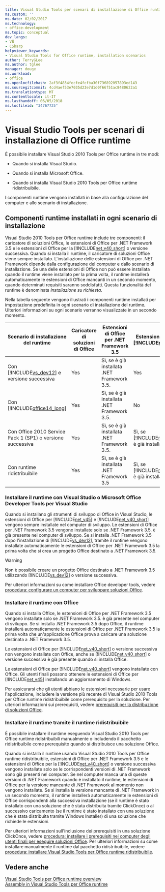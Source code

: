 ```yaml
---
title: Visual Studio Tools per scenari di installazione di Office runtime
ms.custom: ''
ms.date: 02/02/2017
ms.technology:
- office-development
ms.topic: conceptual
dev_langs:
- VB
- CSharp
helpviewer_keywords:
- Visual Studio Tools for Office runtime, installation scenarios
author: TerryGLee
ms.author: tglee
manager: douge
ms.workload:
- office
ms.openlocfilehash: 2af3f4834fecfe4fcfba30f736892057893ed143
ms.sourcegitcommit: 4cd4aef53e7035d23e7d1d0f66f51ac8480622a1
ms.translationtype: MT
ms.contentlocale: it-IT
ms.lasthandoff: 06/05/2018
ms.locfileid: "34767725"
---
```

# <a name="visual-studio-tools-for-office-runtime-installation-scenarios"></a>Visual Studio Tools per scenari di installazione di Office runtime
  È possibile installare Visual Studio 2010 Tools per Office runtime in tre modi:  
  
-   Quando si installa Visual Studio.  
  
-   Quando si installa Microsoft Office.  
  
-   Quando si installa Visual Studio 2010 Tools per Office runtime ridistribuibile.  
  
 I componenti runtime vengono installati in base alla configurazione del computer e allo scenario di installazione.  
  
## <a name="runtime-components-that-are-installed-in-each-installation-scenario"></a>Componenti runtime installati in ogni scenario di installazione  
 Visual Studio 2010 Tools per Office runtime include tre componenti: il caricatore di soluzioni Office, le estensioni di Office per .NET Framework 3.5 e le estensioni di Office per la [!INCLUDE[net_v40_short](../sharepoint/includes/net-v40-short-md.md)] o versione successiva. Quando si installa il runtime, il caricatore di soluzioni Office viene sempre installato. L'installazione delle estensioni di Office per .NET Framework dipende dalla configurazione del computer e dallo scenario di installazione. Se una delle estensioni di Office non può essere installata quando il runtime viene installato per la prima volta, il runtime installerà automaticamente le estensioni di Office mancanti in un secondo momento, quando determinati requisiti saranno soddisfatti. Questa funzionalità del runtime è denominata *installazione su richiesta*.  
  
 Nella tabella seguente vengono illustrati i componenti runtime installati per impostazione predefinita in ogni scenario di installazione del runtime. Ulteriori informazioni su ogni scenario verranno visualizzate in un secondo momento.  
  
|Scenario di installazione del runtime|Caricatore di soluzioni di Office|Estensioni di Office per .NET Framework 3.5|Estensioni di Office per [!INCLUDE[net_v40_short](../sharepoint/includes/net-v40-short-md.md)]|Estensioni di Office per [!INCLUDE[net_v45](../vsto/includes/net-v45-md.md)]|  
|-----------------------------------|----------------------------|--------------------------------------------------|---------------------------------------------------------------------------------------|---------------------------------------------------------------------------|  
|Con [!INCLUDE[vs_dev12](../vsto/includes/vs-dev12-md.md)] e versione successiva|Yes|Sì, se è già installata .NET Framework 3.5.|Yes|Yes|  
|Con [!INCLUDE[office14_long](../vsto/includes/office14-long-md.md)]|Yes|Sì, se è già installata .NET Framework 3.5.|No|No|  
|Con Office 2010 Service Pack 1 (SP1) o versione successiva|Yes|Sì, se è già installata .NET Framework 3.5.|Sì, se [!INCLUDE[net_v40_short](../sharepoint/includes/net-v40-short-md.md)] è già installato.|No|  
|Con runtime ridistribuibile|Yes|Sì, se è già installata .NET Framework 3.5|Sì, se [!INCLUDE[net_v40_short](../sharepoint/includes/net-v40-short-md.md)] è già installato.|Sì, se [!INCLUDE[net_v45](../vsto/includes/net-v45-md.md)] è già installato.|  
  
### <a name="install-the-runtime-with-visual-studio-or-the-microsoft-office-developer-tools-for-visual-studio"></a>Installare il runtime con Visual Studio o Microsoft Office Developer Tools per Visual Studio  
 Quando si installano gli strumenti di sviluppo di Office in Visual Studio, le estensioni di Office per [!INCLUDE[net_v45](../vsto/includes/net-v45-md.md)] e [!INCLUDE[net_v40_short](../sharepoint/includes/net-v40-short-md.md)] vengono sempre installate nel computer di sviluppo. Le estensioni di Office per .NET Framework 3.5 vengono installate solo se .NET Framework 3.5. è già presente nel computer di sviluppo. Se si installa .NET Framework 3.5 dopo l'installazione di [!INCLUDE[vs_dev12](../vsto/includes/vs-dev12-md.md)], tramite il runtime vengono installate automaticamente le estensioni di Office per .NET Framework 3.5 la prima volta che si crea un progetto Office destinato a .NET Framework 3.5.  
  
> [!WARNING]  
>  Non è possibile creare un progetto Office destinato a .NET Framework 3.5 utilizzando [!INCLUDE[vs_dev12](../vsto/includes/vs-dev12-md.md)] o versione successiva.  
  
 Per ulteriori informazioni su come installare Office developer tools, vedere [procedura: configurare un computer per sviluppare soluzioni Office](../vsto/how-to-configure-a-computer-to-develop-office-solutions.md).  
  
### <a name="install-the-runtime-with-office"></a>Installare il runtime con Office  
 Quando si installa Office, le estensioni di Office per .NET Framework 3.5 vengono installate solo se .NET Framework 3.5. è già presente nel computer di sviluppo. Se si installa .NET Framework 3.5 dopo Office, il runtime installerà automaticamente le estensioni di Office per .NET Framework 3.5 la prima volta che un'applicazione Office prova a caricare una soluzione destinata a .NET Framework 3.5.  
  
 Le estensioni di Office per [!INCLUDE[net_v40_short](../sharepoint/includes/net-v40-short-md.md)] o versione successiva non vengono installate con Office, anche se [!INCLUDE[net_v40_short](../sharepoint/includes/net-v40-short-md.md)] o versione successiva è già presente quando si installa Office.  
  
 Le estensioni di Office per [!INCLUDE[net_v40_short](../sharepoint/includes/net-v40-short-md.md)] vengono installate con Office. Gli utenti finali possono ottenere le estensioni di Office per [!INCLUDE[net_v45](../vsto/includes/net-v45-md.md)] installando un aggiornamento di Windows.  
  
 Per assicurarsi che gli utenti abbiano le estensioni necessarie per usare l'applicazione, includere la versione più recente di Visual Studio 2010 Tools per Office runtime ridistribuibile come prerequisito per la soluzione. Per ulteriori informazioni sui prerequisiti, vedere [prerequisiti per la distribuzione di soluzioni Office](http://msdn.microsoft.com/en-us/9f672809-43a3-40a1-9057-397ce3b5126e).  
  
### <a name="install-the-runtime-by-using-the-runtime-redistributable"></a>Installare il runtime tramite il runtime ridistribuibile  
 È possibile installare il runtime eseguendo Visual Studio 2010 Tools per Office runtime ridistribuibili manualmente o includendo il pacchetto ridistribuibile come prerequisito quando si distribuisce una soluzione Office.  
  
 Quando si installa il runtime usando Visual Studio 2010 Tools per Office runtime ridistribuibile, estensioni di Office per .NET Framework 3.5 e le estensioni di Office per la [!INCLUDE[net_v40_short](../sharepoint/includes/net-v40-short-md.md)] o versione successiva vengono installate solo se le corrispondenti versioni di .NET Framework sono già presenti nel computer. Se nel computer manca una di queste versioni di .NET Framework quando è installato il runtime, le estensioni di Office per la versione mancante di .NET Framework al momento non vengono installate. Se si installa la versione mancante di .NET Framework in un secondo momento, il runtime installerà automaticamente le estensioni di Office corrispondenti alla successiva installazione (se il runtime è stato installato con una soluzione che è stata distribuita tramite ClickOnce) o al successivo caricamento (se il runtime è stato installato con una soluzione che è stata distribuita tramite Windows Installer) di una soluzione che richiede le estensioni.  
  
 Per ulteriori informazioni sull'inclusione dei prerequisiti in una soluzione ClickOnce, vedere [procedura: installare i prerequisiti nei computer degli utenti finali per eseguire soluzioni Office](http://msdn.microsoft.com/en-us/74dd2c52-838f-4abf-b2b4-4d7b0c2a0a98). Per ulteriori informazioni su come installare manualmente il runtime dal pacchetto ridistribuibile, vedere [procedura: installare Visual Studio Tools per Office runtime ridistribuibile](../vsto/how-to-install-the-visual-studio-tools-for-office-runtime-redistributable.md).  
  
## <a name="see-also"></a>Vedere anche  
 [Visual Studio Tools per Office runtime overview](../vsto/visual-studio-tools-for-office-runtime-overview.md)   
 [Assembly in Visual Studio Tools per Office runtime](../vsto/assemblies-in-the-visual-studio-tools-for-office-runtime.md)  
  
  